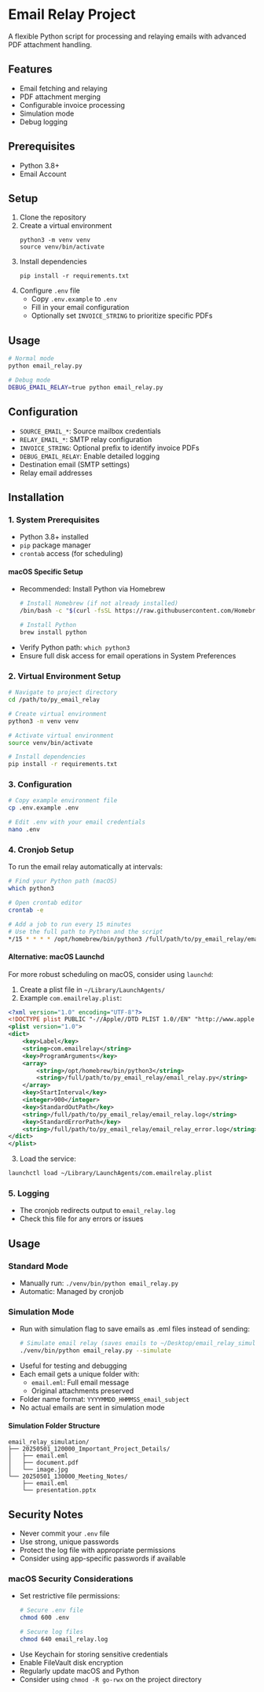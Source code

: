 # Email Relay Project

A flexible Python script for processing and relaying emails with advanced PDF attachment handling.

## Features
- Email fetching and relaying
- PDF attachment merging
- Configurable invoice processing
- Simulation mode
- Debug logging

## Prerequisites
- Python 3.8+
- Email Account

## Setup
1. Clone the repository
2. Create a virtual environment
   ```
   python3 -m venv venv
   source venv/bin/activate
   ```
3. Install dependencies
   ```
   pip install -r requirements.txt
   ```
4. Configure `.env` file
   - Copy `.env.example` to `.env`
   - Fill in your email configuration
   - Optionally set `INVOICE_STRING` to prioritize specific PDFs

## Usage
```bash
# Normal mode
python email_relay.py

# Debug mode
DEBUG_EMAIL_RELAY=true python email_relay.py
```

## Configuration
- `SOURCE_EMAIL_*`: Source mailbox credentials
- `RELAY_EMAIL_*`: SMTP relay configuration
- `INVOICE_STRING`: Optional prefix to identify invoice PDFs
- `DEBUG_EMAIL_RELAY`: Enable detailed logging
- Destination email (SMTP settings)
- Relay email addresses

## Installation

### 1. System Prerequisites
- Python 3.8+ installed
- `pip` package manager
- `crontab` access (for scheduling)

#### macOS Specific Setup
- Recommended: Install Python via Homebrew
  ```bash
  # Install Homebrew (if not already installed)
  /bin/bash -c "$(curl -fsSL https://raw.githubusercontent.com/Homebrew/install/HEAD/install.sh)"

  # Install Python
  brew install python
  ```
- Verify Python path: `which python3`
- Ensure full disk access for email operations in System Preferences

### 2. Virtual Environment Setup
```bash
# Navigate to project directory
cd /path/to/py_email_relay

# Create virtual environment
python3 -m venv venv

# Activate virtual environment
source venv/bin/activate

# Install dependencies
pip install -r requirements.txt
```

### 3. Configuration
```bash
# Copy example environment file
cp .env.example .env

# Edit .env with your email credentials
nano .env
```

### 4. Cronjob Setup
To run the email relay automatically at intervals:

```bash
# Find your Python path (macOS)
which python3

# Open crontab editor
crontab -e

# Add a job to run every 15 minutes
# Use the full path to Python and the script
*/15 * * * * /opt/homebrew/bin/python3 /full/path/to/py_email_relay/email_relay.py >> /full/path/to/py_email_relay/email_relay.log 2>&1
```

#### Alternative: macOS Launchd
For more robust scheduling on macOS, consider using `launchd`:

1. Create a plist file in `~/Library/LaunchAgents/`
2. Example `com.emailrelay.plist`:
```xml
<?xml version="1.0" encoding="UTF-8"?>
<!DOCTYPE plist PUBLIC "-//Apple//DTD PLIST 1.0//EN" "http://www.apple.com/DTDs/PropertyList-1.0.dtd">
<plist version="1.0">
<dict>
    <key>Label</key>
    <string>com.emailrelay</string>
    <key>ProgramArguments</key>
    <array>
        <string>/opt/homebrew/bin/python3</string>
        <string>/full/path/to/py_email_relay/email_relay.py</string>
    </array>
    <key>StartInterval</key>
    <integer>900</integer>
    <key>StandardOutPath</key>
    <string>/full/path/to/py_email_relay/email_relay.log</string>
    <key>StandardErrorPath</key>
    <string>/full/path/to/py_email_relay/email_relay_error.log</string>
</dict>
</plist>
```

3. Load the service:
```bash
launchctl load ~/Library/LaunchAgents/com.emailrelay.plist
```

### 5. Logging
- The cronjob redirects output to `email_relay.log`
- Check this file for any errors or issues

## Usage
### Standard Mode
- Manually run: `./venv/bin/python email_relay.py`
- Automatic: Managed by cronjob

### Simulation Mode
- Run with simulation flag to save emails as .eml files instead of sending:
  ```bash
  # Simulate email relay (saves emails to ~/Desktop/email_relay_simulation)
  ./venv/bin/python email_relay.py --simulate
  ```
- Useful for testing and debugging
- Each email gets a unique folder with:
  - `email.eml`: Full email message
  - Original attachments preserved
- Folder name format: `YYYYMMDD_HHMMSS_email_subject`
- No actual emails are sent in simulation mode

#### Simulation Folder Structure
```
email_relay_simulation/
├── 20250501_120000_Important_Project_Details/
│   ├── email.eml
│   ├── document.pdf
│   └── image.jpg
└── 20250501_130000_Meeting_Notes/
    ├── email.eml
    └── presentation.pptx
```

## Security Notes
- Never commit your `.env` file
- Use strong, unique passwords
- Protect the log file with appropriate permissions
- Consider using app-specific passwords if available

### macOS Security Considerations
- Set restrictive file permissions:
  ```bash
  # Secure .env file
  chmod 600 .env
  
  # Secure log files
  chmod 640 email_relay.log
  ```
- Use Keychain for storing sensitive credentials
- Enable FileVault disk encryption
- Regularly update macOS and Python
- Consider using `chmod -R go-rwx` on the project directory
